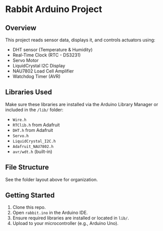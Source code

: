 # Rabbit Arduino Project

## Overview

This project reads sensor data, displays it, and controls actuators using:

- DHT sensor (Temperature & Humidity)
- Real-Time Clock (RTC - DS3231)
- Servo Motor
- LiquidCrystal I2C Display
- NAU7802 Load Cell Amplifier
- Watchdog Timer (AVR)

## Libraries Used

Make sure these libraries are installed via the Arduino Library Manager or included in the `/lib/` folder:

- `Wire.h`
- `RTClib.h` from Adafruit
- `DHT.h` from Adafruit
- `Servo.h`
- `LiquidCrystal_I2C.h`
- `Adafruit_NAU7802.h`
- `avr/wdt.h` (built-in)

## File Structure

See the folder layout above for organization.

## Getting Started

1. Clone this repo.
2. Open `rabbit.ino` in the Arduino IDE.
3. Ensure required libraries are installed or located in `lib/`.
4. Upload to your microcontroller (e.g., Arduino Uno).
